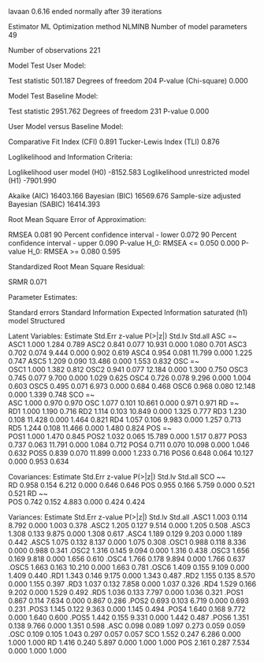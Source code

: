 lavaan 0.6.16 ended normally after 39 iterations

  Estimator                                         ML
  Optimization method                           NLMINB
  Number of model parameters                        49

  Number of observations                           221

Model Test User Model:
                                                      
  Test statistic                               501.187
  Degrees of freedom                               204
  P-value (Chi-square)                           0.000

Model Test Baseline Model:

  Test statistic                              2951.762
  Degrees of freedom                               231
  P-value                                        0.000

User Model versus Baseline Model:

  Comparative Fit Index (CFI)                    0.891
  Tucker-Lewis Index (TLI)                       0.876

Loglikelihood and Information Criteria:

  Loglikelihood user model (H0)              -8152.583
  Loglikelihood unrestricted model (H1)      -7901.990
                                                      
  Akaike (AIC)                               16403.166
  Bayesian (BIC)                             16569.676
  Sample-size adjusted Bayesian (SABIC)      16414.393

Root Mean Square Error of Approximation:

  RMSEA                                          0.081
  90 Percent confidence interval - lower         0.072
  90 Percent confidence interval - upper         0.090
  P-value H_0: RMSEA <= 0.050                    0.000
  P-value H_0: RMSEA >= 0.080                    0.595

Standardized Root Mean Square Residual:

  SRMR                                           0.071

Parameter Estimates:

  Standard errors                             Standard
  Information                                 Expected
  Information saturated (h1) model          Structured

Latent Variables:
                   Estimate  Std.Err  z-value  P(>|z|)   Std.lv  Std.all
  ASC =~                                                                
    ASC1              1.000                               1.284    0.789
    ASC2              0.841    0.077   10.931    0.000    1.080    0.701
    ASC3              0.702    0.074    9.444    0.000    0.902    0.619
    ASC4              0.954    0.081   11.799    0.000    1.225    0.747
    ASC5              1.209    0.090   13.486    0.000    1.553    0.832
  OSC =~                                                                
    OSC1              1.000                               1.382    0.812
    OSC2              0.941    0.077   12.184    0.000    1.300    0.750
    OSC3              0.745    0.077    9.700    0.000    1.029    0.625
    OSC4              0.726    0.078    9.296    0.000    1.004    0.603
    OSC5              0.495    0.071    6.973    0.000    0.684    0.468
    OSC6              0.968    0.080   12.148    0.000    1.339    0.748
  SCO =~                                                                
    ASC               1.000                               0.970    0.970
    OSC               1.077    0.101   10.661    0.000    0.971    0.971
  RD =~                                                                 
    RD1               1.000                               1.190    0.716
    RD2               1.114    0.103   10.849    0.000    1.325    0.777
    RD3               1.230    0.108   11.428    0.000    1.464    0.821
    RD4               1.057    0.106    9.983    0.000    1.257    0.713
    RD5               1.244    0.108   11.466    0.000    1.480    0.824
  POS =~                                                                
    POS1              1.000                               1.470    0.845
    POS2              1.032    0.065   15.789    0.000    1.517    0.877
    POS3              0.737    0.063   11.791    0.000    1.084    0.712
    POS4              0.711    0.070   10.098    0.000    1.046    0.632
    POS5              0.839    0.070   11.899    0.000    1.233    0.716
    POS6              0.648    0.064   10.127    0.000    0.953    0.634

Covariances:
                   Estimate  Std.Err  z-value  P(>|z|)   Std.lv  Std.all
  SCO ~~                                                                
    RD                0.958    0.154    6.212    0.000    0.646    0.646
    POS               0.955    0.166    5.759    0.000    0.521    0.521
  RD ~~                                                                 
    POS               0.742    0.152    4.883    0.000    0.424    0.424

Variances:
                   Estimate  Std.Err  z-value  P(>|z|)   Std.lv  Std.all
   .ASC1              1.003    0.114    8.792    0.000    1.003    0.378
   .ASC2              1.205    0.127    9.514    0.000    1.205    0.508
   .ASC3              1.308    0.133    9.875    0.000    1.308    0.617
   .ASC4              1.189    0.129    9.203    0.000    1.189    0.442
   .ASC5              1.075    0.132    8.137    0.000    1.075    0.308
   .OSC1              0.988    0.118    8.336    0.000    0.988    0.341
   .OSC2              1.316    0.145    9.094    0.000    1.316    0.438
   .OSC3              1.656    0.169    9.818    0.000    1.656    0.610
   .OSC4              1.766    0.178    9.894    0.000    1.766    0.637
   .OSC5              1.663    0.163   10.210    0.000    1.663    0.781
   .OSC6              1.409    0.155    9.109    0.000    1.409    0.440
   .RD1               1.343    0.146    9.175    0.000    1.343    0.487
   .RD2               1.155    0.135    8.570    0.000    1.155    0.397
   .RD3               1.037    0.132    7.858    0.000    1.037    0.326
   .RD4               1.529    0.166    9.202    0.000    1.529    0.492
   .RD5               1.036    0.133    7.797    0.000    1.036    0.321
   .POS1              0.867    0.114    7.634    0.000    0.867    0.286
   .POS2              0.693    0.103    6.719    0.000    0.693    0.231
   .POS3              1.145    0.122    9.363    0.000    1.145    0.494
   .POS4              1.640    0.168    9.772    0.000    1.640    0.600
   .POS5              1.442    0.155    9.331    0.000    1.442    0.487
   .POS6              1.351    0.138    9.766    0.000    1.351    0.598
   .ASC               0.098    0.089    1.097    0.273    0.059    0.059
   .OSC               0.109    0.105    1.043    0.297    0.057    0.057
    SCO               1.552    0.247    6.286    0.000    1.000    1.000
    RD                1.416    0.240    5.897    0.000    1.000    1.000
    POS               2.161    0.287    7.534    0.000    1.000    1.000

